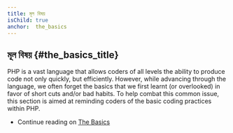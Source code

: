 ```yaml
---
title: মূল বিষয় 
isChild: true
anchor:  the_basics
---
```


## মূল বিষয় {#the_basics_title}

PHP is a vast language that allows coders of all levels the ability to produce code not only quickly, but efficiently.
However, while advancing through the language, we often forget the basics that we first learnt (or overlooked) in favor
of short cuts and/or bad habits. To help combat this common issue, this section is aimed at reminding coders of the
basic coding practices within PHP.

* Continue reading on [The Basics](/pages/The-Basics.html)